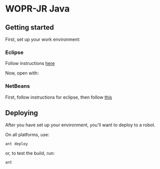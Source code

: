 # WOPR-JR Java

## Getting started

First, set up your work environment:

### Eclipse

Follow instructions [here](https://wpilib.screenstepslive.com/s/4485/m/13809/l/599681-installing-eclipse-c-java)

Now, open with: 


### NetBeans

First, follow instructions for eclipse, then follow [this](https://netbeans.org/kb/74/java/import-eclipse.html)


## Deploying

After you have set up your environment, you'll want to deploy to a robot.

On all platforms, use:

`ant deploy`

or, to test the build, run:

`ant`
